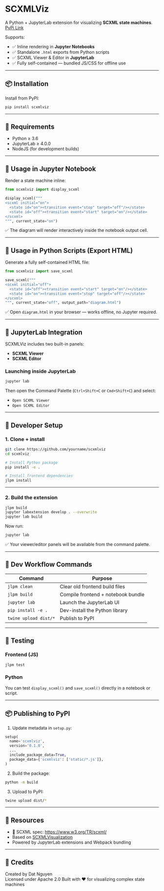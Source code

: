 # SCXMLViz

A Python + JupyterLab extension for visualizing **SCXML state machines**. 
[PyPi Link](https://pypi.org/project/SCXML/0.1.0/)

Supports:

- ✅ Inline rendering in **Jupyter Notebooks**
- ✅ Standalone `.html` exports from Python scripts
- ✅ SCXML Viewer & Editor in **JupyterLab**
- ✅ Fully self-contained — bundled JS/CSS for offline use

---

## 📦 Installation

Install from PyPI:

```bash
pip install scxmlviz
```

---

## 🧰 Requirements

- Python ≥ 3.6
- JupyterLab ≥ 4.0.0
- NodeJS (for development builds)

---

## 📓 Usage in Jupyter Notebook

Render a state machine inline:

```python
from scxmlviz import display_scxml

display_scxml("""
<scxml initial="on">
  <state id="on"><transition event="stop" target="off"/></state>
  <state id="off"><transition event="start" target="on"/></state>
</scxml>
""", current_state="on")
```

✅ The diagram will render interactively inside the notebook output cell.

---

## 🐍 Usage in Python Scripts (Export HTML)

Generate a fully self-contained HTML file:

```python
from scxmlviz import save_scxml

save_scxml("""
<scxml initial="off">
  <state id="off"><transition event="start" target="on"/></state>
  <state id="on"><transition event="stop" target="off"/></state>
</scxml>
""", current_state="off", output_path="diagram.html")
```

✅ Open `diagram.html` in your browser — works offline, no Jupyter required.

---

## 🧩 JupyterLab Integration

SCXMLViz includes two built-in panels:

- **SCXML Viewer**
- **SCXML Editor**

### Launching inside JupyterLab

```bash
jupyter lab
```

Then open the Command Palette (`Ctrl+Shift+C` or `Cmd+Shift+C`) and select:

- `Open SCXML Viewer`
- `Open SCXML Editor`

---

## 🔧 Developer Setup

### 1. Clone + install

```bash
git clone https://github.com/yourname/scxmlviz
cd scxmlviz

# Install Python package
pip install -e .

# Install frontend dependencies
jlpm install
```

---

### 2. Build the extension

```bash
jlpm build
jupyter labextension develop . --overwrite
jupyter lab build
```

Now run:

```bash
jupyter lab
```

✅ Your viewer/editor panels will be available from the command palette.

---

## 🧪 Dev Workflow Commands

| Command                     | Purpose                                 |
|-----------------------------|------------------------------------------|
| `jlpm clean`                | Clear old frontend build files           |
| `jlpm build`                | Compile frontend + notebook bundle       |
| `jupyter lab`               | Launch the JupyterLab UI                 |
| `pip install -e .`          | Dev-install the Python library           |
| `twine upload dist/*`       | Publish to PyPI                          |

---

## 🧪 Testing

### Frontend (JS)

```bash
jlpm test
```

### Python

You can test `display_scxml()` and `save_scxml()` directly in a notebook or script.

---

## 📦 Publishing to PyPI

1. Update metadata in `setup.py`:

```python
setup(
  name='scxmlviz',
  version='0.1.0',
  ...
  include_package_data=True,
  package_data={'scxmlviz': ['static/*.js']},
)
```

2. Build the package:

```bash
python -m build
```

3. Upload to PyPI:

```bash
twine upload dist/*
```

---

## 🔗 Resources

- 📄 SCXML spec: https://www.w3.org/TR/scxml/
- Based on [SCXMLVisualization](https://github.com/redrede/SCXMLVisualization)
- Powered by JupyterLab extensions and Webpack bundling

---

## 🧠 Credits

Created by Dat Nguyen  
Licensed under Apache 2.0 
Built with ❤️ for visualizing complex state machines
